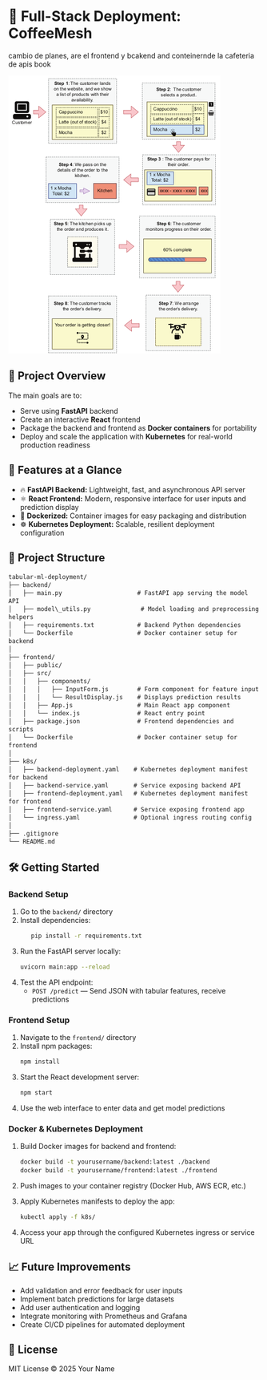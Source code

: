 # 🚀 Full-Stack Deployment: CoffeeMesh

cambio de planes, are el frontend y bcakend and conteinernde la cafeteria de apis book

<img src="design1.png" style>



## 🎯 Project Overview

The main goals are to:

- Serve using **FastAPI** backend  
- Create an interactive **React** frontend
- Package the backend and frontend as **Docker containers** for portability  
- Deploy and scale the application with **Kubernetes** for real-world production readiness  

## 🚀 Features at a Glance
 
- 🔥 **FastAPI Backend:** Lightweight, fast, and asynchronous API server  
- ⚛️ **React Frontend:** Modern, responsive interface for user inputs and prediction display  
- 🐳 **Dockerized:** Container images for easy packaging and distribution  
- ☸️ **Kubernetes Deployment:** Scalable, resilient deployment configuration  

## 📁 Project Structure

```
tabular-ml-deployment/
├── backend/
│   ├── main.py                     # FastAPI app serving the model API
│   ├── model\_utils.py              # Model loading and preprocessing helpers
│   ├── requirements.txt            # Backend Python dependencies
│   └── Dockerfile                  # Docker container setup for backend
│
├── frontend/
│   ├── public/
│   ├── src/
│   │   ├── components/
│   │   │   ├── InputForm.js        # Form component for feature input
│   │   │   └── ResultDisplay.js    # Displays prediction results
│   │   ├── App.js                  # Main React app component
│   │   └── index.js                # React entry point
│   ├── package.json                # Frontend dependencies and scripts
│   └── Dockerfile                  # Docker container setup for frontend
│
├── k8s/
│   ├── backend-deployment.yaml    # Kubernetes deployment manifest for backend
│   ├── backend-service.yaml       # Service exposing backend API
│   ├── frontend-deployment.yaml   # Kubernetes deployment manifest for frontend
│   ├── frontend-service.yaml      # Service exposing frontend app
│   └── ingress.yaml               # Optional ingress routing config
│
├── .gitignore
└── README.md

```

## 🛠️ Getting Started

### Backend Setup

1. Go to the `backend/` directory  
2. Install dependencies:
   ```bash
      pip install -r requirements.txt
   ```
3. Run the FastAPI server locally:
   ```bash
   uvicorn main:app --reload
   ```
4. Test the API endpoint:
   * `POST /predict` — Send JSON with tabular features, receive predictions


### Frontend Setup

1. Navigate to the `frontend/` directory
2. Install npm packages:
   ```bash
   npm install
   ```
3. Start the React development server:
   ```bash
   npm start
   ```
4. Use the web interface to enter data and get model predictions

### Docker & Kubernetes Deployment

1. Build Docker images for backend and frontend:

   ```bash
   docker build -t yourusername/backend:latest ./backend
   docker build -t yourusername/frontend:latest ./frontend
   ```

2. Push images to your container registry (Docker Hub, AWS ECR, etc.)

3. Apply Kubernetes manifests to deploy the app:

   ```bash
   kubectl apply -f k8s/
   ```

4. Access your app through the configured Kubernetes ingress or service URL

## 📈 Future Improvements

* Add validation and error feedback for user inputs
* Implement batch predictions for large datasets
* Add user authentication and logging
* Integrate monitoring with Prometheus and Grafana
* Create CI/CD pipelines for automated deployment

## 📄 License

MIT License © 2025 Your Name
